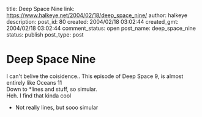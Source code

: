 title: Deep Space Nine
link: https://www.halkeye.net/2004/02/18/deep_space_nine/
author: halkeye
description: 
post_id: 80
created: 2004/02/18 03:02:44
created_gmt: 2004/02/18 03:02:44
comment_status: open
post_name: deep_space_nine
status: publish
post_type: post

# Deep Space Nine

I can't belive the coisidence.. This episode of Deep Space 9, is almost entirely like Oceans 11  
Down to *lines and stuff, so simular.  
Heh. I find that kinda cool   
* Not really lines, but sooo simular